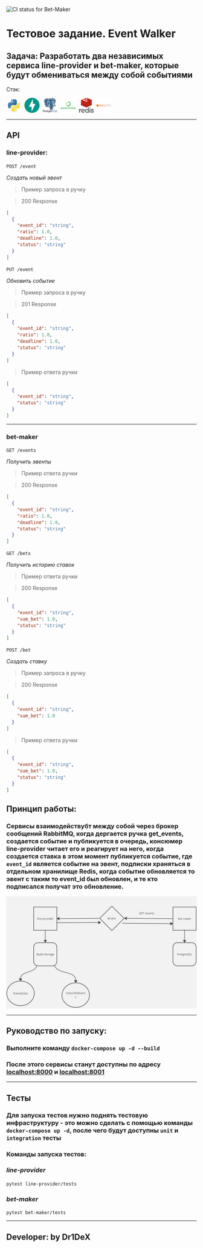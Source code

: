 ![CI status for Bet-Maker](https://github.com/Dr1DeX/bsw-test-event_walker/actions/workflows/main.yml/badge.svg)
# Тестовое задание. Event Walker

## Задача: Разработать два независимых сервиса line-provider и bet-maker, которые будут обмениваться между собой событиями

Стэк: 
<div>
  <img src="https://github.com/devicons/devicon/blob/master/icons/python/python-original.svg" title="Python" alt="Python" width="40" height="40"/>&nbsp;
  <img src="https://github.com/devicons/devicon/blob/master/icons/fastapi/fastapi-original.svg" title="FastAPI" alt="FastAPI" width="40" height="40"/>&nbsp;
  <img src="https://github.com/devicons/devicon/blob/master/icons/postgresql/postgresql-original-wordmark.svg" title="PostgreSQL" alt="PostgreSQL" width="40" height="40"/>&nbsp;
  <img src="https://github.com/devicons/devicon/blob/master/icons/anaconda/anaconda-original-wordmark.svg" title="Anaconda" alt="Anaconda" width="40" height="40"/>&nbsp;
  <img src="https://github.com/devicons/devicon/blob/master/icons/redis/redis-original-wordmark.svg" title="Redis" alt="Redis" width="40" height="40"/>&nbsp;
  <img src="https://github.com/devicons/devicon/blob/master/icons/rabbitmq/rabbitmq-original-wordmark.svg" title="RabbitMQ" alt="RabbitMQ" width="40" height="40"/>&nbsp;
</div>

____

## API
### line-provider:
`POST /event`

*Создать новый эвент*

> Пример запроса в ручку

> 200 Response

```json
[
  {
    "event_id": "string",
    "ratio": 1.0,
    "deadline": 1.0,
    "status": "string"
  }
]
```
`PUT /event`

*Обновить событие*

> Пример запроса в ручку

> 201 Response

```json
[
  {
    "event_id": "string",
    "ratio": 1.0,
    "deadline": 1.0,
    "status": "string"
  }
]
```

> Пример ответа ручки

```json
[
  {
    "event_id": "string",
    "status": "string"
  }
]
```
___

### bet-maker
`GET /events`

*Получить эвенты*

> Пример ответа ручки

> 200 Response

```json
[
  {
    "event_id": "string",
    "ratio": 1.0,
    "deadline": 1.0,
    "status": "string"
  }
]
```
`GET /bets`

*Получить историю ставок*

> Пример ответа ручки

> 200 Response

```json
[
  {
    "event_id": "string",
    "sum_bet": 1.0,
    "status": "string"
  }
]
```

`POST /bet`

*Создать ставку*

> Пример запроса в ручку

> 200 Response

```json
[
  {
    "event_id": "string",
    "sum_bet": 1.0
  }
]
```
> Пример ответа ручки

```json
[
  {
    "event_id": "string",
    "sum_bet": 1.0,
    "status": "string"
  }
]
```

## Принцип работы: 
### Сервисы взаимодействубт между собой через брокер сообщений RabbitMQ, когда дергается ручка get_events, создается событие и публикуется в очередь, консюмер line-provider читает его и реагирует на него, когда создается ставка в этом момент публикуется событие, где `event_id` является событие на эвент, подписки храняться в отдельном хранилище Redis, когда событие обновляется то эвент с таким то event_id был обновлен, и те кто подписался получат это обновление.
![Schema](assets/schema-service.jpg)

___

## Руководство по запуску:
### Выполните команду `docker-compose up -d --build`
### После этого сервисы станут доступны по адресу [localhost:8000](http://localhost:8000) и [localhost:8001](http://localhost:8001)

___
## Тесты
### Для запуска тестов нужно поднять тестовую инфраструктуру - это можно сделать с помощью команды `docker-compose up -d`, после чего будут доступны `unit` и `integration` тесты
### Команды запуска тестов:
### *line-provider*
`pytest line-provider/tests`

### *bet-maker*
`pytest bet-maker/tests`

___

## Developer: by Dr1DeX
